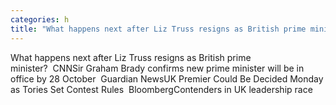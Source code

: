 ```yaml
---
categories: h
title: "What happens next after Liz Truss resigns as British prime minister  CNN"
---
```

What happens next after Liz Truss resigns as British prime minister?&nbsp;&nbsp;CNNSir Graham Brady confirms new prime minister will be in office by 28 October&nbsp;&nbsp;Guardian NewsUK Premier Could Be Decided Monday as Tories Set Contest Rules&nbsp;&nbsp;BloombergContenders in UK leadership race 
